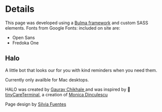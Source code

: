 # Details
This page was developed using a [Bulma framework](https://bulma.io/) and custom SASS elements.
Fonts from Google Fonts: included on site are:
- Open Sans
- Fredoka One

## Halo

A little bot that looks our for you with kind reminders when you need them.

Currently only availble for Mac desktops.

HALO was created by [Gaurav Chikhale ](https://gauravchl.com/)and
was inspired by 💖 [tinyCareTerminal](https://github.com/notwaldorf/tiny-care-terminal),
a creation of [Monica Dinculescu](https://twitter.com/notwaldorf)

Page design by [Silvia Fuentes](https://twitter.com/silviafuen)
